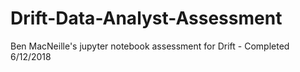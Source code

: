 # Drift-Data-Analyst-Assessment
Ben MacNeille's jupyter notebook assessment for Drift - Completed 6/12/2018
